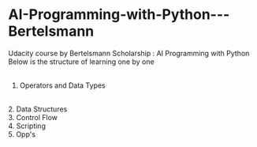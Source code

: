 # AI-Programming-with-Python---Bertelsmann

Udacity course by Bertelsmann  Scholarship : AI Programming with Python
<br>
Below is the structure of learning one by one 
<br>
<br>
1. Operators and Data Types
<br>
2. Data Structures
<br>
3. Control Flow
<br>
4. Scripting
<br>
5. Opp's
<br>
